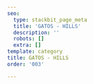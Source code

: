 ```yaml
---
seo:
  type: stackbit_page_meta
  title: 'GATOS - HILLS'
  description: ''
  robots: []
  extra: []
template: category
title: GATOS - HILLS
order: '003'

---
```

